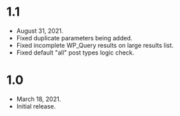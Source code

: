 # 1.1 #

* August 31, 2021.
* Fixed duplicate parameters being added.
* Fixed incomplete WP_Query results on large results list.
* Fixed default "all" post types logic check.

# 1.0 #

* March 18, 2021.
* Initial release.
